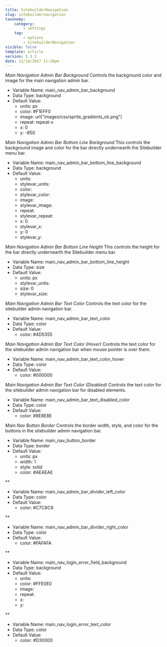 ```yaml
---
title: SitebuilderNavigation
slug: sitebuildernavigation
taxonomy:
    category:
        - settings
    tag:
        - options
        - SitebuilderNavigation
visible: false
template: article
version: 5.3.3
date: 12/14/2017 11:28pm
---
```


<section class='option'>

*Main Navigation Admin Bar Background*
Controls the background color and image for the main navigation admin bar.



- Variable Name: main_nav_admin_bar_background
- Data Type: background
- Default Value: 
	- units: px
	- color: #F1EFF0
	- image: url("images/css/sprite_gradients_vb.png")
	- repeat: repeat-x
	- x: 0
	- y: -850


</section><section class='option'>

*Main Navigation Admin Bar Bottom Line Background*
This controls the background image and color for the bar directly undernearth the Sitebuilder menu bar.



- Variable Name: main_nav_admin_bar_bottom_line_background
- Data Type: background
- Default Value: 
	- units: 
	- stylevar_units: 
	- color: 
	- stylevar_color: 
	- image: 
	- stylevar_image: 
	- repeat: 
	- stylevar_repeat: 
	- x: 0
	- stylevar_x: 
	- y: 0
	- stylevar_y: 


</section><section class='option'>

*Main Navigation Admin Bar Bottom Line Height*
This controls the height for the bar directly undernearth the Sitebuilder menu bar.



- Variable Name: main_nav_admin_bar_bottom_line_height
- Data Type: size
- Default Value: 
	- units: px
	- stylevar_units: 
	- size: 0
	- stylevar_size: 


</section><section class='option'>

*Main Navigation Admin Bar Text Color*
Controls the text color for the sitebuilder admin navigation bar.



- Variable Name: main_nav_admin_bar_text_color
- Data Type: color
- Default Value: 
	- color: #4D5355


</section><section class='option'>

*Main Navigation Admin Bar Text Color (Hover)*
Controls the text color for the sitebuilder admin navigation bar when mouse pointer is over them.



- Variable Name: main_nav_admin_bar_text_color_hover
- Data Type: color
- Default Value: 
	- color: #000000


</section><section class='option'>

*Main Navigation Admin Bar Text Color (Disabled)*
Controls the text color for the sitebuilder admin navigation bar for disabled elements.



- Variable Name: main_nav_admin_bar_text_disabled_color
- Data Type: color
- Default Value: 
	- color: #8E8E8E


</section><section class='option'>

*Main Nav Button Border*
Controls the border width, style, and color for the buttons in the sitebuilder admin navigation bar.



- Variable Name: main_nav_button_border
- Data Type: border
- Default Value: 
	- units: px
	- width: 1
	- style: solid
	- color: #AEAEAE


</section><section class='option'>

**




- Variable Name: main_nav_admin_bar_divider_left_color
- Data Type: color
- Default Value: 
	- color: #C7C8C9


</section><section class='option'>

**




- Variable Name: main_nav_admin_bar_divider_right_color
- Data Type: color
- Default Value: 
	- color: #FAFAFA


</section><section class='option'>

**




- Variable Name: main_nav_login_error_field_background
- Data Type: background
- Default Value: 
	- units: 
	- color: #FFE0E0
	- image: 
	- repeat: 
	- x: 
	- y: 


</section><section class='option'>

**




- Variable Name: main_nav_login_error_text_color
- Data Type: color
- Default Value: 
	- color: #D30000


</section>